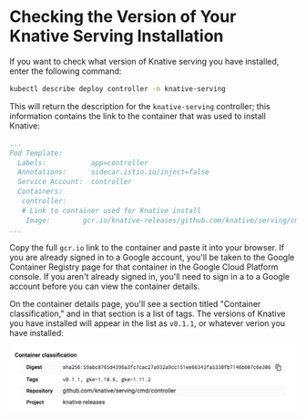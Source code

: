 # Checking the Version of Your Knative Serving Installation

If you want to check what version of Knative serving you have installed,
enter the following command:

```bash
kubectl describe deploy controller -n knative-serving
```

This will return the description for the `knative-serving` controller; this
information contains the link to the container that was used to install Knative:

```yaml
...
Pod Template:
  Labels:           app=controller
  Annotations:      sidecar.istio.io/inject=false
  Service Account:  controller
  Containers:
   controller:
   # Link to container used for Knative install
    Image:        gcr.io/knative-releases/github.com/knative/serving/cmd/controller@sha256:59abc8765d4396a3fc7cac27a932a9cc151ee66343fa5338fb7146b607c6e306
...
```

Copy the full `gcr.io` link to the container and paste it into your browser.
If you are already signed in to a Google account, you'll be taken to the Google
Container Registry page for that container in the Google Cloud Platform console.
If you aren't already signed in, you'll need to sign in a to a Google account
before you can view the container details.

On the container details page, you'll see a section titled
"Container classification," and in that section is a list of tags. The versions
of Knative you have installed will appear in the list as `v0.1.1`, or whatever
verion you have installed:

![Shows list of tags on container details page; v0.1.1 is the Knative version and is the first tag.](../images/knative-version.png)